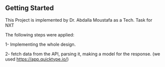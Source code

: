
## Getting Started
This Project is implemented by Dr. Abdalla Moustafa as a Tech. Task for NXT

The following steps were applied:

1- Implementing the whole design.

2-  fetch data from the API, parsing it, making a model for the response. (we used https://app.quicktype.io/)



